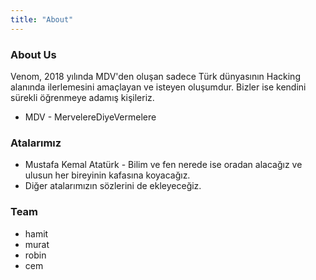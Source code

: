 ```yaml
---
title: "About"
---
```


### About Us

Venom, 2018 yılında MDV'den oluşan sadece Türk dünyasının Hacking alanında ilerlemesini amaçlayan ve isteyen oluşumdur. Bizler ise kendini sürekli öğrenmeye adamış kişileriz.

- MDV - MervelereDiyeVermelere

### Atalarımız 

- Mustafa Kemal Atatürk - Bilim ve fen nerede ise oradan alacağız ve ulusun her bireyinin kafasına koyacağız.
- Diğer atalarımızın sözlerini de ekleyeceğiz.

### Team

- hamit
- murat
- robin
- cem
